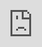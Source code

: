 Limo
====


<iframe src="https://storage.googleapis.com/agilexsz/limo_3d.0.html" allowfullscreen="" style="position: absolute; top: 0px; left: 0px; height: 100%; width: 1px; min-width: 100%; *width: 100%;" frameborder="0" scrolling="no">
